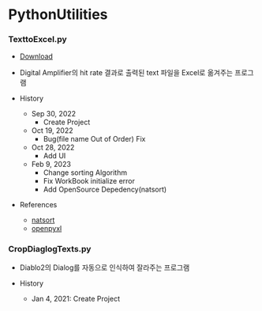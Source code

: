 # PythonUtilities

### TexttoExcel.py
- [Download](https://drive.google.com/file/d/177-atm5FJZpR0_NAF4IxbOnflZO_dnkp/view?usp=sharing)
- Digital Amplifier의 hit rate 결과로 출력된 text 파일을 Excel로 옮겨주는 프로그램
- History
	- Sep 30, 2022
		- Create Project
	- Oct 19, 2022
		- Bug(file name Out of Order) Fix
	- Oct 28, 2022 
		- Add UI
	- Feb 9, 2023 
		- Change sorting Algorithm
		- Fix WorkBook initialize error
		- Add OpenSource Depedency(natsort)

- References
	- [natsort](https://github.com/SethMMorton/natsort)
	- [openpyxl](https://openpyxl.readthedocs.io/en/stable/)

### CropDiaglogTexts.py

- Diablo2의 Dialog를 자동으로 인식하여 잘라주는 프로그램

- History
	- Jan 4, 2021: Create Project 
